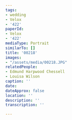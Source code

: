 ```yaml
---
tags:
- wedding
- Velox
- '422'
paperId:
- Velox
- '422'
mediaType: Portrait
similarTo: []
title: '00218'
images:
- "/assets/media/00218.JPG"
relatedPeople:
- Edmund Harpwood Chessell
- Louisa Wilson
caption: ''
date: 
dateApprox: false
location: ''
description: ''
transcription: ''

---
```


